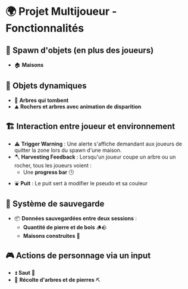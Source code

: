 # 🌍 Projet Multijoueur - Fonctionnalités

## 🚀 Spawn d'objets (en plus des joueurs)
- 🏠 **Maisons**

## 🔄 Objets dynamiques
- 🌳 **Arbres qui tombent**
- ⛰️ **Rochers et arbres avec animation de disparition**

## 🏗️ Interaction entre joueur et environnement
- ⚠️ **Trigger Warning** : Une alerte s'affiche demandant aux joueurs de quitter la zone lors du spawn d'une maison.
- 🪓 **Harvesting Feedback** : Lorsqu'un joueur coupe un arbre ou un rocher, tous les joueurs voient :
  - Une **progress bar** 🕒
- ⛲ **Puit** : Le puit sert à modifier le pseudo et sa couleur

## 💾 Système de sauvegarde
- 📦 **Données sauvegardées entre deux sessions** :
  - **Quantité de pierre et de bois** 🪵🪨
  - **Maisons construites** 🏡

## 🎮 Actions de personnage via un input
- ⏫ **Saut** 🦘
- 🌲 **Récolte d'arbres et de pierres** ⛏️

